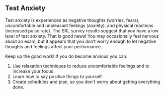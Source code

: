## Test Anxiety

Test anxiety is experienced as negative thoughts (worries, fears), uncomfortable and unpleasant feelings (anxiety), and physical reactions (increased pulse rate). The SRL survey results suggest that you have a low level of test anxiety. That is good news! You may occasionally feel nervous about an exam, but it appears that you don’t worry enough to let negative thoughts and feelings affect your performance. 

Keep up the good work! If you do become anxious you can:

1.	Use relaxation techniques to reduce uncomfortable feelings and to increase your focus. 
2.	Learn how to say positive things to yourself.
3.  Create schedules and plan, so you don't worry about getting everything done.
